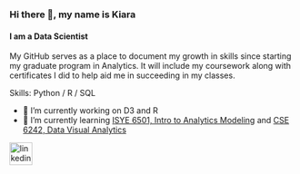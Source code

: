 ### Hi there 👋, my name is Kiara
#### I am a Data Scientist
My GitHub serves as a place to document my growth in skills since starting my graduate program in Analytics. It will include my coursework along with certificates I did to help aid me in succeeding in my classes.

Skills: Python / R / SQL

- 🔭 I’m currently working on D3 and R 
- 🌱 I’m currently learning <a href="https://omscs.gatech.edu/isye-6501-intro-analytics-modeling">ISYE 6501, Intro to Analytics Modeling</a> and <a href="https://omscs.gatech.edu/cse-6242-data-visual-analytics">CSE 6242, Data Visual Analytics</a>


[<img src='https://cdn.jsdelivr.net/npm/simple-icons@3.0.1/icons/linkedin.svg' alt='linkedin' height='40'>](https://www.linkedin.com/in/linkedin.com/in/kiaraab/)  

